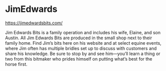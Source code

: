 # JimEdwards
https://jimedwardsbits.com/


Jim Edwards Bits is a family operation and includes his wife, Elaine, and son Austin. All Jim Edwards Bits are produced in the small shop next to their family home. Find Jim’s bits here on his website and at select equine events, where Jim often has multiple bridles set up to discuss with customers and share his knowledge. Be sure to stop by and see him—you’ll learn a thing or two from this bitmaker who prides himself on putting what’s best for the horse first.
